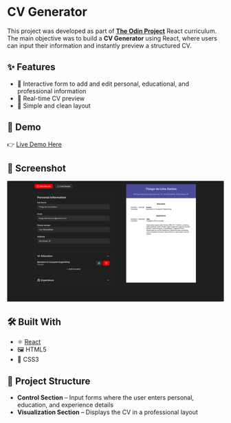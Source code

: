 # CV Generator

This project was developed as part of **[The Odin Project](https://www.theodinproject.com/)** React curriculum.  
The main objective was to build a **CV Generator** using React, where users can input their information and instantly preview a structured CV.

## ✨ Features
- 📝 Interactive form to add and edit personal, educational, and professional information  
- 👀 Real-time CV preview  
- 📄 Simple and clean layout  


## 🚀 Demo
👉 [Live Demo Here](https://cv-application-thiago.vercel.app/)  


## 📸 Screenshot
![alt text](image.png)


## 🛠️ Built With
- ⚛️ [React](https://reactjs.org/)  
- 🖼️ HTML5  
- 🎨 CSS3  


## 📂 Project Structure
- **Control Section** – Input forms where the user enters personal, education, and experience details  
- **Visualization Section** – Displays the CV in a professional layout  
